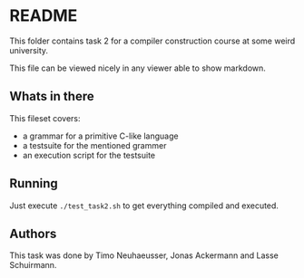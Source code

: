 README
======

This folder contains task 2 for a compiler construction course at some weird
university.

This file can be viewed nicely in any viewer able to show markdown.

Whats in there
--------------

This fileset covers:

 * a grammar for a primitive C-like language
 * a testsuite for the mentioned grammer
 * an execution script for the testsuite

Running
-------

Just execute `./test_task2.sh` to get everything compiled and executed.

Authors
-------

This task was done by Timo Neuhaeusser, Jonas Ackermann and Lasse Schuirmann.
